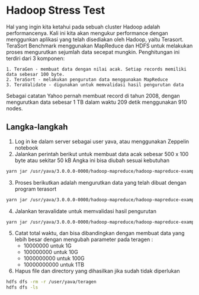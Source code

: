 Hadoop Stress Test
=====================================================

Hal yang ingin kita ketahui pada sebuah cluster Hadoop adalah performancenya. Kali ini kita akan mengukur performance dengan menggunkan aplikasi yang telah disediakan oleh Hadoop, yaitu Terasort.
TeraSort Benchmark menggunakan MapReduce dan HDFS untuk melakukan proses mengurutkan sejumlah data secepat mungkin.
Penghitungan ini terdiri dari 3 komponen:

    1. TeraGen - membuat data dengan nilai acak. Setiap records memiliki data sebesar 100 byte.
    2. TeraSort - melakukan pengurutan data menggunakan MapReduce
    3. TeraValidate - digunakan untuk memvalidasi hasil pengurutan data
Sebagai catatan Yahoo pernah membuat record di tahun 2008, dengan mengurutkan data sebesar 1 TB dalam waktu 209 detik menggunakan 910 nodes.


## Langka-langkah

1. Log in ke dalam server sebagai user yava, atau menggunakan Zeppelin notebook
2. Jalankan perintah berikut untuk membuat data acak sebesar 500 x 100 byte atau sekitar 50 kB Angka ini bisa diubah sesuai kebutuhan
```bash
yarn jar /usr/yava/3.0.0.0-0000/hadoop-mapreduce/hadoop-mapreduce-examples.jar teragen 500 /user/yava/teragen/input
```
3. Proses berikutkan adalah mengurutkan data yang telah dibuat dengan program terasort
```bash
yarn jar /usr/yava/3.0.0.0-0000/hadoop-mapreduce/hadoop-mapreduce-examples.jar terasort /user/yava/teragen/input /user/yava/teragen/output
```
4. Jalankan teravalidate untuk memvalidasi hasil pengurutan
```bash
yarn jar /usr/yava/3.0.0.0-0000/hadoop-mapreduce/hadoop-mapreduce-examples.jar teravalidate /user/yava/teragen/output /user/yava/teragen/validate
```
5. Catat total waktu, dan bisa dibandingkan dengan membuat data yang lebih besar dengan mengubah parameter pada teragen :
    - 10000000 untuk 1G
    - 100000000 untuk 10G
    - 1000000000 untuk 100G
    - 10000000000 untuk 1TB
6. Hapus file dan directory yang dihasilkan jika sudah tidak diperlukan
```bash
hdfs dfs -rm -r /user/yava/teragen
hdfs dfs -ls
```
